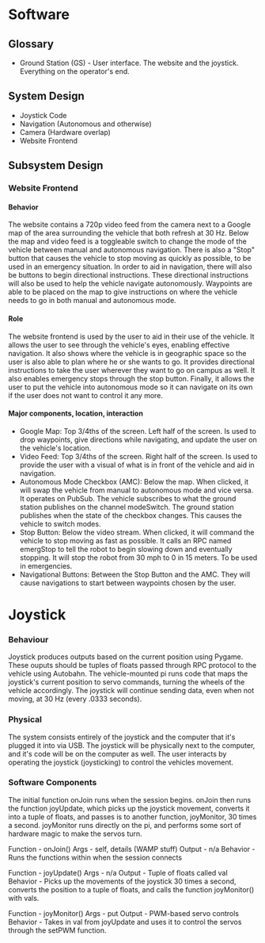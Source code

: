 # Software

## Glossary
* Ground Station (GS) - User interface. The website and the joystick. Everything on the operator's end.

## System Design
* Joystick Code
* Navigation (Autonomous and otherwise)
* Camera (Hardware overlap)
* Website Frontend







## Subsystem Design

### Website Frontend
#### Behavior
  The website contains a 720p video feed from the camera next to a Google map of the area surrounding the vehicle that both refresh at 30 Hz. Below the map and video feed is a toggleable switch to change the mode of the vehicle between manual and autonomous navigation. There is also a "Stop" button that causes the vehicle to stop moving as quickly as possible, to be used in an emergency situation. In order to aid in navigation, there will also be buttons to begin directional instructions. These directional instructions will also be used to help the vehicle navigate autonomously. Waypoints are able to be placed on the map to give instructions on where the vehicle needs to go in both manual and autonomous mode.
  
#### Role
  The website frontend is used by the user to aid in their use of the vehicle. It allows the user to see through the vehicle's eyes, enabling effective navigation. It also shows where the vehicle is in geographic space so the user is also able to plan where he or she wants to go. It provides directional instructions to take the user wherever they want to go on campus as well. It also enables emergency stops through the stop button. Finally, it allows the user to put the vehicle into autonomous mode so it can navigate on its own if the user does not want to control it any more.
  
#### Major components, location, interaction
* Google Map: Top 3/4ths of the screen. Left half of the screen. Is used to drop waypoints, give directions while navigating, and update the user on the vehicle's location.
* Video Feed: Top 3/4ths of the screen. Right half of the screen. Is used to provide the user with a visual of what is in front of the vehicle and aid in navigation.
* Autonomous Mode Checkbox (AMC): Below the map. When clicked, it will swap the vehicle from manual to autonomous mode and vice versa. It operates on PubSub. The vehicle subscribes to what the ground station publishes on the channel modeSwitch. The ground station publishes when the state of the checkbox changes. This causes the vehicle to switch modes.
* Stop Button: Below the video stream. When clicked, it will command the vehicle to stop moving as fast as possible. It calls an RPC named emergStop to tell the robot to begin slowing down and eventually stopping. It will stop the robot from 30 mph to 0 in 15 meters. To be used in emergencies.
* Navigational Buttons: Between the Stop Button and the AMC. They will cause navigations to start between waypoints chosen by the user.
  
# Joystick  

### Behaviour

Joystick produces outputs based on the current position using Pygame. These ouputs should be tuples of floats passed
through RPC 
protocol to the vehicle using Autobahn. The vehicle-mounted pi runs code that maps the joystick's current position to
servo commands,
turning the wheels of the vehicle accordingly. The joystick will continue sending data, even when not moving, at 30 Hz
(every .0333 seconds).

### Physical

The system consists entirely of the joystick and the computer that it's plugged it into via USB. The joystick will be
physically next to the computer, and it's code will be on the computer as well. The user interacts by operating the
joystick (joysticking) to control the vehicles movement. 

### Software Components 

The initial function onJoin runs when the session begins. onJoin then runs the function joyUpdate, which picks up the
joystick movement, converts it into a tuple of floats, and passes is to another function, joyMonitor, 30 times a
second. joyMonitor runs	directly on the pi, and performs some sort of hardware magic to make the servos turn. 

Function - onJoin()
Args - self, details (WAMP stuff)
Output - n/a
Behavior - Runs the functions within when the session connects

Function - joyUpdate()
Args - n/a
Output - Tuple of floats called val
Behavior - Picks up the movements of the joystick 30 times a second, converts the position to a tuple of floats, and calls the function 	joyMonitor() with vals.

Function - joyMonitor()
Args - put
Output - PWM-based servo controls
Behavior - Takes in val from joyUpdate and uses it to control the servos through the setPWM function.

  
  
  
  
  
  
  
  
  
  
